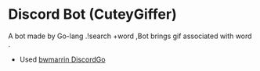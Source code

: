 # Discord Bot (CuteyGiffer)

A bot made by Go-lang .!search +word ,Bot brings gif associated with word .

- Used [bwmarrin DiscordGo](https://github.com/bwmarrin/discordgo)

